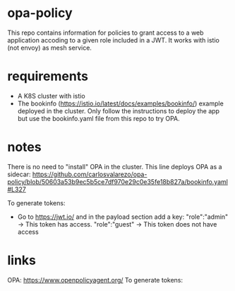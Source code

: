 # opa-policy

This repo contains information for policies to grant access to a web application accoding to a given role included in a JWT. It works with istio (not envoy) as mesh service. 

# requirements

- A K8S cluster with istio
- The bookinfo (https://istio.io/latest/docs/examples/bookinfo/) example deployed in the cluster. Only follow the instructions to deploy the app but use the bookinfo.yaml file from this repo to try OPA. 

# notes

There is no need to "install" OPA in the cluster. This line deploys OPA as a sidecar: https://github.com/carlosvalarezo/opa-policy/blob/50603a53b9ec5b5ce7df970e29c0e35fe18b827a/bookinfo.yaml#L327

To generate tokens:
- Go to https://jwt.io/ and in the payload section add a key: "role":"admin" -> This token has access. "role":"guest" -> This token does not have access 

# links
OPA: https://www.openpolicyagent.org/
To generate tokens: 
